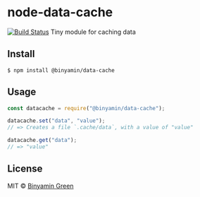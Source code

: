 # node-data-cache
[![Build Status](https://travis-ci.com/binyamin/data-cache.svg?branch=main)](https://travis-ci.com/binyamin/data-cache)
Tiny module for caching data

## Install
```
$ npm install @binyamin/data-cache
```

## Usage
```js
const datacache = require("@binyamin/data-cache");

datacache.set("data", "value");
// => Creates a file `.cache/data`, with a value of "value"

datacache.get("data");
// => "value"
```

## License
MIT © [Binyamin Green](https://binyam.in)

